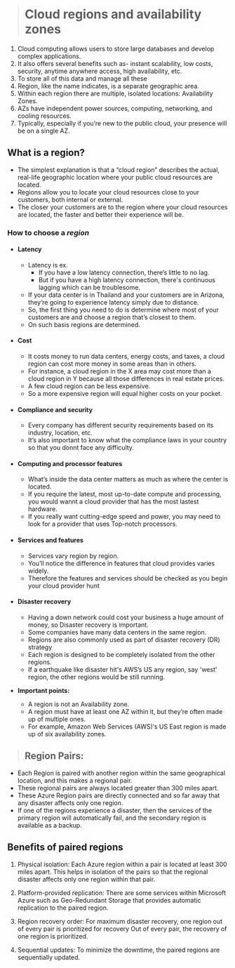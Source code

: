 > # **Cloud regions and availability zones**

1. Cloud computing allows users to store large databases and develop complex applications.
2. It also offers several benefits such as- instant scalability, low costs, security, anytime anywhere access, high availability, etc.
3. To store all of this data and manage all these 
4. Region, like the name indicates, is a separate geographic area.
5. Within each region there are multiple, isolated locations: Availability Zones. 
6. AZs have independent power sources, computing, networking, and cooling resources. 
7. Typically, especially if you’re new to the public cloud, your presence will be on a single AZ.

## What is a region?
- The simplest explanation is that a “cloud region” describes the actual, real-life geographic location where your public cloud resources are located.
- Regions allow you to locate your cloud resources close to your customers, both internal or external. 
- The closer your customers are to the region where your cloud resources are located, the faster and better their experience will be.

### How to choose a *region*


- #### Latency

  - Latency is ex. 
    - If you have a low latency connection, there’s little to no lag.
    - But if you have a high latency connection, there's continuous lagging which can be troublesome.
  - If your data center is in Thailand and your customers are in Arizona, they’re going to experience latency simply due to distance.
  - So, the first thing you need to do is determine where most of your customers are and choose a region that’s closest to them.
  - On such basis regions are determined.

- #### Cost

  - It costs money to run data centers, energy costs, and taxes, a cloud region can cost more money in some areas than in others.
  - For instance, a cloud region in the X area may cost more than a cloud region in Y because all those differences in real estate prices.
  - A few cloud region can be less expensive.
  - So a more expensive region will equal higher costs on your pocket.

- #### Compliance and security

  - Every company has different security requirements based on its industry, location, etc. 
  - It’s also important to know what the compliance laws in your country so that you donnt face any difficulty. 

- #### Computing and processor features

  - What’s inside the data center matters as much as where the center is located. 
  - If you require the latest, most up-to-date compute and processing, you would wannt a cloud provider that has the most lastest hardware. 
  - If you really want cutting-edge speed and power, you may need to look for a provider that uses Top-notch processors.

- #### Services and features

  - Services vary region by region. 
  - You’ll notice the difference in features that cloud provides varies widely.
  - Therefore the features and services should be checked as you begin your cloud provider hunt

- #### Disaster recovery

  - Having a down network could cost your business a huge amount of money, so Disaster recovery is important. 
  - Some companies have many data centers in the same region.
  - Regions are also commonly used as part of disaster recovery (DR) strategy
  - Each region is designed to be completely isolated from the other regions. 
  - If a earthquake like disaster hit's AWS’s US any region, say 'west' region, the other regions would be still running.


- **Important points:**
  - A region is not an Availability zone.
  - A region must have at least one AZ within it, but they’re often made up of multiple ones. 
  - For example, Amazon Web Services (AWS)‘s US East region is made up of six availability zones.

> ## Region Pairs:
- Each Region is paired with another region within the same geographical location, and this makes a regional pair.
- These regional pairs are always located greater than 300 miles apart. 
- These Azure Region pairs are directly connected and so far away that any disaster affects only one region.
- If one of the regions experience a disaster, then the services of the primary region will automatically fail, and the secondary region is available as a backup.


## Benefits of paired regions
1. Physical isolation: Each Azure region within a pair is located at least 300 miles apart. This helps in isolation of the pairs so that the regional disaster affects only one region within that pair.

2. Platform-provided replication: There are some services within Microsoft Azure such as Geo-Redundant Storage that provides automatic replication to the paired region.

3. Region recovery order: For maximum disaster recovery, one region out of every pair is prioritized for recovery Out of every pair, the recovery of one region is prioritized.

5. Sequential updates: To minimize the downtime, the paired regions are sequentially updated.









